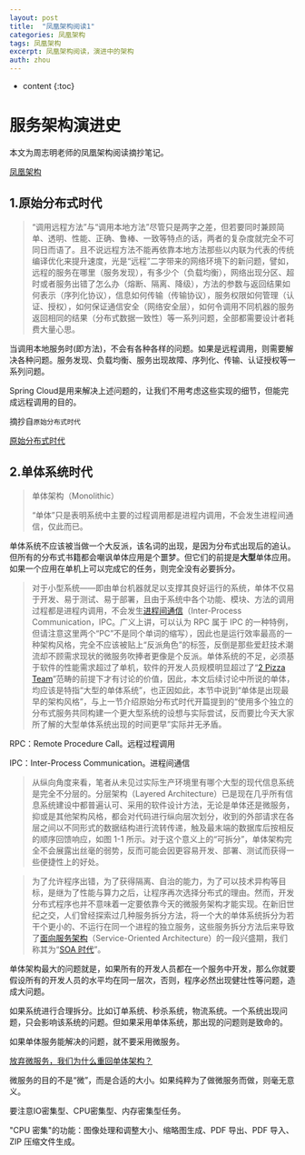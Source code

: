 ```yaml
---
layout: post
title:  "凤凰架构阅读1"
categories: 凤凰架构
tags: 凤凰架构
excerpt: 凤凰架构阅读，演进中的架构
auth: zhou
---
```


* content
{:toc}
# 服务架构演进史

本文为周志明老师的凤凰架构阅读摘抄笔记。

[凤凰架构](https://icyfenix.cn/introduction/about-book.html)



## 1.原始分布式时代

> “调用远程方法”与“调用本地方法”尽管只是两字之差，但若要同时兼顾简单、透明、性能、正确、鲁棒、一致等特点的话，两者的复杂度就完全不可同日而语了。且不说远程方法不能再依靠本地方法那些以内联为代表的传统编译优化来提升速度，光是“远程”二字带来的网络环境下的新问题，譬如，远程的服务在哪里（服务发现），有多少个（负载均衡），网络出现分区、超时或者服务出错了怎么办（熔断、隔离、降级），方法的参数与返回结果如何表示（序列化协议），信息如何传输（传输协议），服务权限如何管理（认证、授权），如何保证通信安全（网络安全层），如何令调用不同机器的服务返回相同的结果（分布式数据一致性）等一系列问题，全部都需要设计者耗费大量心思。

当调用本地服务时(即方法)，不会有各种各样的问题。如果是远程调用，则需要解决各种问题。服务发现、负载均衡、服务出现故障、序列化、传输、认证授权等一系列问题。

Spring Cloud是用来解决上述问题的，让我们不用考虑这些实现的细节，但能完成远程调用的目的。



摘抄自`原始分布式时代`

[原始分布式时代](https://icyfenix.cn/architecture/architect-history/primitive-distribution.html)



## 2.单体系统时代

> 单体架构（Monolithic）
>
> “单体”只是表明系统中主要的过程调用都是进程内调用，不会发生进程间通信，仅此而已。

单体系统不应该被当做一个大反派，该名词的出现，是因为分布式出现后的追认。但所有的分布式书籍都会嘲讽单体应用是个噩梦。但它们的前提是**大型**单体应用。如果一个应用在单机上可以完成它的任务，则完全没有必要拆分。

> 对于小型系统——即由单台机器就足以支撑其良好运行的系统，单体不仅易于开发、易于测试、易于部署，且由于系统中各个功能、模块、方法的调用过程都是进程内调用，不会发生[进程间通信](https://zh.wikipedia.org/wiki/行程間通訊)（Inter-Process Communication，IPC。广义上讲，可以认为 RPC 属于 IPC 的一种特例，但请注意这里两个“PC”不是同个单词的缩写），因此也是运行效率最高的一种架构风格，完全不应该被贴上“反派角色”的标签，反倒是那些爱赶技术潮流却不顾需求现状的微服务吹捧者更像是个反派。单体系统的不足，必须基于软件的性能需求超过了单机，软件的开发人员规模明显超过了“[2 Pizza Team](https://wiki.mbalib.com/wiki/两个披萨原则)”范畴的前提下才有讨论的价值，因此，本文后续讨论中所说的单体，均应该是特指“大型的单体系统”，也正因如此，本节中说到“单体是出现最早的架构风格”，与上一节介绍原始分布式时代开篇提到的“使用多个独立的分布式服务共同构建一个更大型系统的设想与实际尝试，反而要比今天大家所了解的大型单体系统出现的时间更早”实际并无矛盾。



RPC：Remote Procedure Call。远程过程调用

IPC：Inter-Process Communication。进程间通信

> 从纵向角度来看，笔者从未见过实际生产环境里有哪个大型的现代信息系统是完全不分层的。分层架构（Layered Architecture）已是现在几乎所有信息系统建设中都普遍认可、采用的软件设计方法，无论是单体还是微服务，抑或是其他架构风格，都会对代码进行纵向层次划分，收到的外部请求在各层之间以不同形式的数据结构进行流转传递，触及最末端的数据库后按相反的顺序回馈响应，如图 1-1 所示。对于这个意义上的“可拆分”，单体架构完全不会展露出丝毫的弱势，反而可能会因更容易开发、部署、测试而获得一些便捷性上的好处。



> 为了允许程序出错，为了获得隔离、自治的能力，为了可以技术异构等目标，是继为了性能与算力之后，让程序再次选择分布式的理由。然而，开发分布式程序也并不意味着一定要依靠今天的微服务架构才能实现。在新旧世纪之交，人们曾经探索过几种服务拆分方法，将一个大的单体系统拆分为若干个更小的、不运行在同一个进程的独立服务，这些服务拆分方法后来导致了[面向服务架构](https://en.wikipedia.org/wiki/Service-oriented_architecture)（Service-Oriented Architecture）的一段兴盛期，我们称其为“[SOA 时代](https://icyfenix.cn/architecture/architect-history/soa.html)”。

单体架构最大的问题就是，如果所有的开发人员都在一个服务中开发，那么你就要假设所有的开发人员的水平均在同一层次，否则，程序必然出现健壮性等问题，造成大问题。

如果系统进行合理拆分。比如订单系统、秒杀系统，物流系统。一个系统出现问题，只会影响该系统的问题。但如果采用单体系统，那出现的问题则是致命的。



如果单体服务能解决的问题，就不要采用微服务。

[放弃微服务，我们为什么重回单体架构？](https://www.infoq.cn/article/o6kcqCSGBTmeTbOP4wG1)



微服务的目的不是“微”，而是合适的大小。如果纯粹为了做微服务而做，则毫无意义。

要注意IO密集型、CPU密集型、内存密集型任务。



 "CPU 密集"的功能：图像处理和调整大小、缩略图生成、PDF 导出、PDF 导入、ZIP 压缩文件生成。


